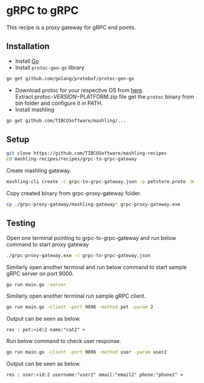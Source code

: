 # gRPC to gRPC
This recipe is a proxy gateway for gRPC end points.

## Installation
* Install [Go](https://golang.org/)
* Install `protoc-gen-go` library
```bash
go get github.com/golang/protobuf/protoc-gen-go
```
* Download protoc for your respective OS from [here](https://github.com/google/protobuf/releases).<br>Extract protoc-$VERSION-$PLATFORM.zip file get the `protoc` binary from bin folder and configure it in PATH.
* Install mashling
```bash
go get github.com/TIBCOSoftware/mashling/...
```
## Setup
```bash
git clone https://github.com/TIBCOSoftware/mashling-recipes
cd mashling-recipes/recipes/grpc-to-grpc-gateway
```
Create mashling gateway.
```bash
mashling-cli create -c grpc-to-grpc-gateway.json -p petstore.proto -N -n grpc-proxy-gateway
```

Copy created binary from grpc-proxy-gateway folder.
```bash
cp ./grpc-proxy-gateway/mashling-gateway* grpc-proxy-gateway.exe
```

## Testing
Open one terminal pointing to grpc-to-grpc-gateway and run below command to start proxy gateway
```bash
./grpc-proxy-gateway.exe -c grpc-to-grpc-gateway.json
```

Similarly open another terminal and run below command to start sample gRPC server on port 9000.
```bash
go run main.go -server
```
Similarly open another terminal run sample gRPC client.
```bash
go run main.go -client -port 9096 -method pet -param 2
```
Output can be seen as below.
```
res : pet:<id:2 name:"cat2" >
```

Run below command to check user response.
```bash
go run main.go -client -port 9096 -method user -param user2
```
Output can be seen as below.
```
res : user:<id:2 username:"user2" email:"email2" phone:"phone2" >
```